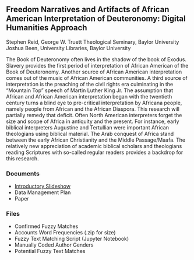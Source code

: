 ## Freedom Narratives and Artifacts of African American Interpretation of Deuteronomy: Digital Humanities Approach

Stephen Reid, George W. Truett Theological Seminary, Baylor University
Joshua Been, University Libraries, Baylor University

The Book of Deuteronomy often lives in the shadow of the book of Exodus. Slavery provides the first period of interpretation of African American of the Book of Deuteronomy. Another source of African American interpretation comes out of the music of African American communities. A third source of interpretation is the preaching of the civil rights era culminating in the “Mountain Top” speech of Martin Luther King Jr. The assumption that African and African American interpretation began with the twentieth century turns a blind eye to pre-critical interpretation by Africana people, namely people from African and the African Diaspora. This research will partially remedy that deficit. Often North American interpreters forget the size and scope of Africa in antiquity and the present. For instance, early biblical interpreters Augustine and Tertullian were important African theologians using biblical material. The Arab conquest of Africa stand between the early African Christianity and the Middle Passage/Maafa. The relatively new appreciation of academic biblical scholars and theologians reading Scriptures with so-called regular readers provides a backdrop for this research.

### Documents
 - [Introductory Slideshow](SBL-2019.pptx)
 - Data Management Plan
 - Paper

### Files
- Confirmed Fuzzy Matches
- Accounts Word Frequencies (.zip for size)
- Fuzzy Text Matching Script (Jupyter Notebook)
- Manually Coded Author Genders
- Potential Fuzzy Text Matches
